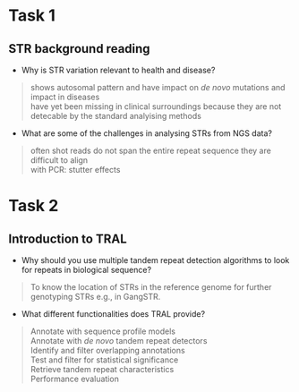 # Task 1
## STR background reading
- Why is STR variation relevant to health and disease?
> shows autosomal pattern and have impact on *de novo* mutations and impact in diseases <br>
have yet been missing in clinical surroundings because they are not detecable by the standard analyising methods
- What are some of the challenges in analysing STRs from NGS data?
> often shot reads do not span the entire repeat sequence
they are difficult to align <br>
with PCR: stutter effects <br>

# Task 2
## Introduction to TRAL
- Why should you use multiple tandem repeat detection algorithms to look for repeats in biological sequence?
> To know the location of STRs in the reference genome for further genotyping STRs e.g., in GangSTR.
- What different functionalities does TRAL provide?
> Annotate with sequence profile models <br>
Annotate with *de novo* tandem repeat detectors <br>
Identify and filter overlapping annotations <br>
Test and filter for statistical significance <br>
Retrieve tandem repeat characteristics <br>
Performance evaluation
